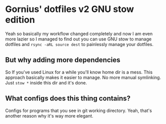# Gornius' dotfiles v2 GNU stow edition

Yeah so basically my workflow changed completely and now I am even more lazier
so I managed to find out you can use GNU stow to manage dotfiles and `rsync
-aRL source dest` to painlessly manage your dotfiles.

## But why adding more dependencies

So If you've used Linux for a while you'll know home dir is a mess. This
approach basically makes it easier to manage. No more manual symlinking. Just
`stow *` inside this dir and it's done.

## What configs does this thing contains?

Configs for programs that you see in git working directory. Yeah, that's
another reason why it's way more elegant.
